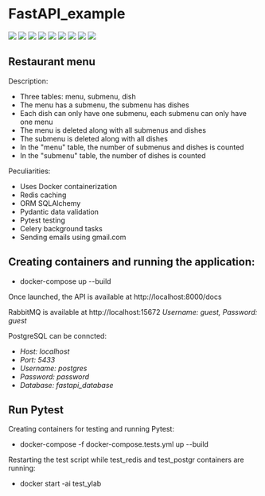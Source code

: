 # FastAPI_example

![](https://badgen.net/badge/Python/3.10/blue) ![](https://badgen.net/badge/FastAPI/0.89.1/gray) ![](https://badgen.net/badge/SQLAlchemy/2.0.8/red) ![](https://badgen.net/badge/Pytest/7.2.1/blue) ![](https://badgen.net/badge/Redis/latest/green) ![](https://badgen.net/badge/Postgresql/15.1/blue?icon=postgresql) ![](https://badgen.net/badge/Pydantic/1.10.4/gray) ![](https://badgen.net/badge/RabbitMQ/3.10.7/orange) ![](https://badgen.net/badge/PyJWT/2.6.0/blue)

## Restaurant menu

Description:

- Three tables: menu, submenu, dish
- The menu has a submenu, the submenu has dishes
- Each dish can only have one submenu, each submenu can only have one menu
- The menu is deleted along with all submenus and dishes
- The submenu is deleted along with all dishes
- In the "menu" table, the number of submenus and dishes is counted
- In the "submenu" table, the number of dishes is counted

Peculiarities:

- Uses Docker containerization
- Redis caching
- ORM SQLAlchemy
- Pydantic data validation
- Pytest testing
- Celery background tasks
- Sending emails using gmail.com

## Creating containers and running the application:

- docker-compose up --build

Once launched, the API is available at http://localhost:8000/docs

RabbitMQ is available at http://localhost:15672 *Username: guest, Password: guest*

PostgreSQL can be conncted:

- *Host: localhost*
- *Port: 5433*
- *Username: postgres*
- *Password: password*
- *Database: fastapi_database*


## Run Pytest

Creating containers for testing and running Pytest:

- docker-compose -f docker-compose.tests.yml up --build

Restarting the test script while test_redis and test_postgr containers are running:

- docker start -ai test_ylab
